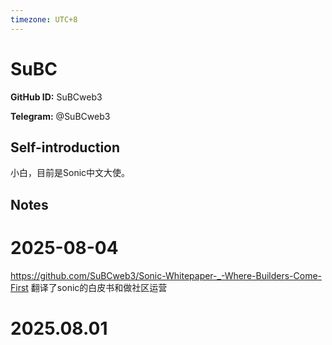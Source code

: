 ```yaml
---
timezone: UTC+8
---
```


# SuBC

**GitHub ID:** SuBCweb3

**Telegram:** @SuBCweb3

## Self-introduction

小白，目前是Sonic中文大使。

## Notes

<!-- Content_START -->
# 2025-08-04

https://github.com/SuBCweb3/Sonic-Whitepaper-_-Where-Builders-Come-First
翻译了sonic的白皮书和做社区运营

# 2025.08.01


<!-- Content_END -->
